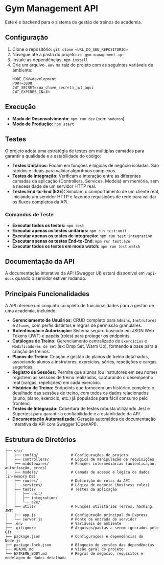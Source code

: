 # Gym Management API

Este é o backend para o sistema de gestão de treinos de academia.

## Configuração

1. Clone o repositório: `git clone <URL_DO_SEU_REPOSITORIO>`
2. Navegue até a pasta do projeto: `cd gym-management-api`
3. Instale as dependências: `npm install`
4. Crie um arquivo `.env` na raiz do projeto com as seguintes variáveis de ambiente:
   ```
   NODE_ENV=development
   PORT=3000
   JWT_SECRET=sua_chave_secreta_jwt_aqui
   JWT_EXPIRES_IN=1h
   ```

## Execução

*   **Modo de Desenvolvimento:** `npm run dev` (com `nodemon`)
*   **Modo de Produção:** `npm start`

## Testes

O projeto adota uma estratégia de testes em múltiplas camadas para garantir a qualidade e a estabilidade do código:

- **Testes Unitários:** Focam em funções e lógicas de negócio isoladas. São rápidos e ideais para validar algoritmos complexos.
- **Testes de Integração:** Verificam a interação entre as diferentes camadas da aplicação (Controllers, Services, Models) em memória, sem a necessidade de um servidor HTTP real.
- **Testes End-to-End (E2E):** Simulam o comportamento de um cliente real, iniciando um servidor HTTP e fazendo requisições de rede para validar os fluxos completos da API.

### Comandos de Teste

*   **Executar todos os testes:** `npm test`
*   **Executar apenas os testes unitários:** `npm run test:unit`
*   **Executar apenas os testes de integração:** `npm run test:integration`
*   **Executar apenas os testes End-to-End:** `npm run test:e2e`
*   **Executar todos os testes em modo watch:** `npm run test:watch`

## Documentação da API

A documentação interativa da API (Swagger UI) estará disponível em `/api-docs` quando o servidor estiver rodando.

## Principais Funcionalidades

A API oferece um conjunto completo de funcionalidades para a gestão de uma academia, incluindo:

- **Gerenciamento de Usuários:** CRUD completo para `Admins`, `Instrutores` e `Alunos`, com perfis distintos e regras de permissão granulares.
- **Autenticação e Autorização:** Sistema seguro baseado em JSON Web Tokens (JWT) e papéis (roles) para proteger os endpoints.
- **Catálogos de Treino:** Gerenciamento centralizado de `Exercícios` e `Modificadores de Set` (ex: Drop Set, Warm Up), formando a base para a criação de treinos.
- **Planos de Treino:** Criação e gestão de planos de treino detalhados, associando alunos a instrutores, exercícios, séries, repetições e cargas sugeridas.
- **Registro de Sessões:** Permite que alunos (ou instrutores em seu nome) registrem as sessões de treino realizadas, capturando o desempenho real (cargas, repetições) em cada exercício.
- **Histórico de Treino:** Endpoints que fornecem um histórico completo e detalhado das sessões de treino, com todos os dados relacionados (aluno, plano, exercício, etc.) já populados para fácil consumo pelo frontend.
- **Testes de Integração:** Cobertura de testes robusta utilizando Jest e Supertest para garantir a confiabilidade e a estabilidade da API.
- **Documentação Automatizada:** Geração automática de documentação interativa da API com Swagger (OpenAPI).

## Estrutura de Diretórios

```
├── src/
│   ├── config/               # Configurações do projeto
│   ├── controllers/          # Lógica de manipulação de requisições
│   ├── middlewares/          # Funções intermediárias (autenticação, autorização, erros)
│   ├── models/               # Camada de acesso e lógica de dados (in-memory DB)
│   ├── routes/               # Definição de rotas da API
│   ├── services/             # Lógica de negócio (business rules)
│   ├── tests/                # Testes da aplicação
│   │   ├── unit/
│   │   ├── integration/
│   │   └── e2e/
│   ├── utils/                # Funções utilitárias (erros, hashing, JWT)
│   ├── app.js                # Configuração principal do Express
│   └── server.js             # Ponto de entrada do servidor
├── .env                      # Variáveis de ambiente
├── .gitignore                # Arquivos/pastas a serem ignorados pelo Git
├── package.json              # Configurações e dependências do Node.js
├── package-lock.json         # Bloqueio de versões das dependências
├── README.md                 # Visão geral do projeto
└── EXTREME_BODY.md           # Regras de negócio, requisitos e modelagem de dados detalhada
```
